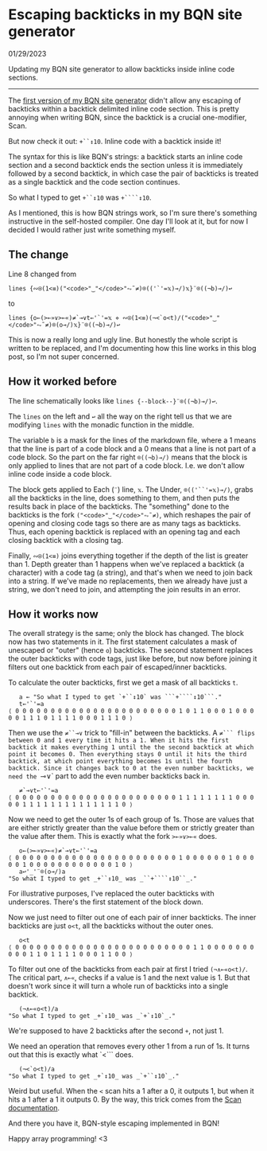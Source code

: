 # Escaping backticks in my BQN site generator

01/29/2023

Updating my BQN site generator to allow backticks inside inline code sections.

---

The [first version of my BQN site generator](site-generator-docs-0.md) didn't allow any escaping of backticks within a backtick delimited inline code section.
This is pretty annoying when writing BQN, since the backtick is a crucial one-modifier, Scan.

But now check it out: `+``↕10`.
Inline code with a backtick inside it!

The syntax for this is like BQN's strings: a backtick starts an inline code section and a second backtick ends the section unless it is immediately followed by a second backtick, in which case the pair of backticks is treated as a single backtick and the code section continues.

So what I typed to get `+``↕10` was ```+````↕10```.

As I mentioned, this is how BQN strings work, so I'm sure there's something instructive in the self-hosted compiler. 
One day I'll look at it, but for now I decided I would rather just write something myself.

## The change

Line 8 changed from
```
lines {∾⍟(1<≡)("<code>"‿"</code>"⥊˜≠)⌾(('`'=𝕩)⊸/)𝕩}¨⌾((¬b)⊸/)↩
```
to
```
lines {o←(>⟜»∨>⟜«)≠`⊸∨t←'`'=𝕩 ⋄ ∾⍟(1<≡)(¬<`o<t)/("<code>"‿"</code>"⥊˜≠)⌾(o⊸/)𝕩}¨⌾((¬b)⊸/)↩
```

This is now a really long and ugly line.
But honestly the whole script is written to be replaced,
and I'm documenting how this line works in this blog post, so I'm not super concerned.

## How it worked before

The line schematically looks like `lines {--block--}¨⌾((¬b)⊸/)↩`.

The `lines` on the left and `↩` all the way on the right tell us that we are modifying `lines` with the monadic function in the middle.

The variable `b` is a mask for the lines of the markdown file, where a 1 means that the line is part of a code block and a 0 means that a line is not part of a code block.
So the part on the far right `⌾((¬b)⊸/)` means that the block is only applied to lines that are not part of a code block. I.e. we don't allow inline code inside a code block.

The block gets applied to Each (`¨`) line, `𝕩`.
The Under, `⌾(('``'=𝕩)⊸/)`, grabs all the backticks in the line, does something to them, and then puts the results back in place of the backticks.
The "something" done to the backticks is the fork `("<code>"‿"</code>"⥊˜≠)`,
which reshapes the pair of opening and closing code tags so there are as many tags as backticks.
Thus, each opening backtick is replaced with an opening tag and each closing backtick with a closing tag.

Finally, `∾⍟(1<≡)` joins everything together if the depth of the list is greater than 1.
Depth greater than 1 happens when we've replaced a backtick (a character) with a code tag (a string), and that's when we need to join back into a string.
If we've made no replacements, then we already have just a string, we don't need to join, and attempting the join results in an error.

## How it works now

The overall strategy is the same; only the block has changed.
The block now has two statements in it.
The first statement calculates a mask of unescaped or "outer" (hence `o`) backticks.
The second statement replaces the outer backticks with code tags, just like before,
but now before joining it filters out one backtick from each pair of escaped/inner backticks.

To calculate the outer backticks, first we get a mask of all backticks `t`.

```
   a ← "So what I typed to get `+``↕10` was ```+````↕10```."
   t←'`'=a
⟨ 0 0 0 0 0 0 0 0 0 0 0 0 0 0 0 0 0 0 0 0 0 0 0 1 0 1 1 0 0 0 1 0 0 0 0 0 1 1 1 0 1 1 1 1 0 0 0 1 1 1 0 ⟩
```

Then we use the `≠``⊸∨` trick to "fill-in" between the backticks.
A `≠``` flips between 0 and 1 every time it hits a 1.
When it hits the first backtick it makes everything 1 until the the second backtick at which point it becomes 0.
Then everything stays 0 until it hits the third backtick, at which point everything becomes 1s until the fourth backtick.
Since it changes back to 0 at the even number backticks, we need the `⊸∨` part to add the even number backticks back in.

```
   ≠`⊸∨t←'`'=a
⟨ 0 0 0 0 0 0 0 0 0 0 0 0 0 0 0 0 0 0 0 0 0 0 0 1 1 1 1 1 1 1 1 0 0 0 0 0 1 1 1 1 1 1 1 1 1 1 1 1 1 1 0 ⟩
```

Now we need to get the outer 1s of each group of 1s.
Those are values that are either strictly greater than the value before them
or strictly greater than the value after them.
This is exactly what the fork `>⟜»∨>⟜«` does.

```
   o←(>⟜»∨>⟜«)≠`⊸∨t←'`'=a
⟨ 0 0 0 0 0 0 0 0 0 0 0 0 0 0 0 0 0 0 0 0 0 0 0 1 0 0 0 0 0 0 1 0 0 0 0 0 1 0 0 0 0 0 0 0 0 0 0 0 0 1 0 ⟩
   a↩'_'¨⌾(o⊸/)a
"So what I typed to get _+``↕10_ was _``+````↕10``_."
```

For illustrative purposes, I've replaced the outer backticks with underscores.
There's the first statement of the block down.

Now we just need to filter out one of each pair of inner backticks.
The inner backticks are just `o<t`, all the backticks without the outer ones.

```
   o<t
⟨ 0 0 0 0 0 0 0 0 0 0 0 0 0 0 0 0 0 0 0 0 0 0 0 0 0 1 1 0 0 0 0 0 0 0 0 0 0 1 1 0 1 1 1 1 0 0 0 1 1 0 0 ⟩
```

To filter out one of the backticks from each pair at first I tried `(¬∧⟜«o<t)/`.
The critical part, `∧⟜«`, checks if a value is 1 and the next value is 1.
But that doesn't work since it will turn a whole run of backticks into a single backtick.

```
   (¬∧⟜«o<t)/a
"So what I typed to get _+`↕10_ was _`+`↕10`_."
```

We're supposed to have 2 backticks after the second `+`, not just 1.

We need an operation that removes every other 1 from a run of 1s.
It turns out that this is exactly what `<``` does.

```
   (¬<`o<t)/a
"So what I typed to get _+`↕10_ was _`+``↕10`_."
```

Weird but useful.
When the `<` scan hits a 1 after a 0, it outputs 1, but when it hits a 1 after a 1 it outputs 0.
By the way, this trick comes from the [Scan documentation](https://mlochbaum.github.io/BQN/doc/scan.html).

And there you have it, BQN-style escaping implemented in BQN!

Happy array programming! <3
